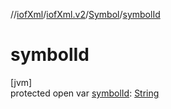 //[iofXml](../../../index.md)/[iofXml.v2](../index.md)/[Symbol](index.md)/[symbolId](symbol-id.md)

# symbolId

[jvm]\
protected open var [symbolId](symbol-id.md): [String](https://docs.oracle.com/javase/8/docs/api/java/lang/String.html)
